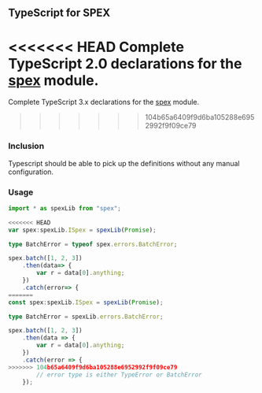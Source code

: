 ## TypeScript for SPEX

<<<<<<< HEAD
Complete TypeScript 2.0 declarations for the [spex] module.
=======
Complete TypeScript 3.x declarations for the [spex] module.
>>>>>>> 104b65a6409f9d6ba105288e6952992f9f09ce79

### Inclusion

Typescript should be able to pick up the definitions without any manual configuration.

### Usage

```ts
import * as spexLib from "spex";

<<<<<<< HEAD
var spex:spexLib.ISpex = spexLib(Promise);

type BatchError = typeof spex.errors.BatchError;

spex.batch([1, 2, 3])
    .then(data=> {
        var r = data[0].anything;
    })
    .catch(error=> {
=======
const spex:spexLib.ISpex = spexLib(Promise);

type BatchError = spexLib.errors.BatchError;

spex.batch([1, 2, 3])
    .then(data => {
        var r = data[0].anything;
    })
    .catch(error => {
>>>>>>> 104b65a6409f9d6ba105288e6952992f9f09ce79
        // error type is either TypeError or BatchError
    });
```

[spex]:https://github.com/vitaly-t/spex
